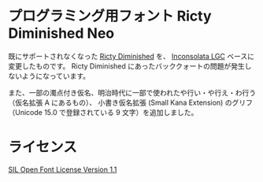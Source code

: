 プログラミング用フォント Ricty Diminished Neo
==============================================

既にサポートされなくなった [Ricty Diminished](https://github.com/edihbrandon/RictyDiminished) を、
[Inconsolata LGC](https://github.com/MihailJP/Inconsolata-LGC) ベースに変更したものです。
Ricty Diminished にあったバッククォートの問題が発生しないようになっています。

また、一部の濁点付き仮名、明治時代に一部で使われたや行い・や行え・わ行う（仮名拡張 A にあるもの）、
小書き仮名拡張 (Small Kana Extension) のグリフ（Unicode 15.0 で登録されている 9 文字）を追加しました。

ライセンス
==========

[SIL Open Font License Version 1.1](LICENSE)
